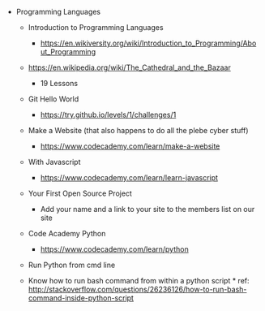 
* Programming Languages
   * Introduction to Programming Languages
      * https://en.wikiversity.org/wiki/Introduction_to_Programming/About_Programming
   * https://en.wikipedia.org/wiki/The_Cathedral_and_the_Bazaar
      * 19 Lessons
      
   * Git Hello World
      * https://try.github.io/levels/1/challenges/1
   * Make a Website (that also happens to do all the plebe cyber stuff)
      * https://www.codecademy.com/learn/make-a-website
   * With Javascript
      * https://www.codecademy.com/learn/learn-javascript
   
   * Your First Open Source Project        
      * Add your name and a link to your site to the members list on our site	   
   * Code Academy Python
      * https://www.codecademy.com/learn/python
      
   * Run Python from cmd line
   * Know how to run bash command from within a python script
          * ref: http://stackoverflow.com/questions/26236126/how-to-run-bash-command-inside-python-script
